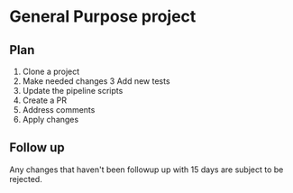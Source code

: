 # General Purpose project

## Plan
1. Clone a project
2. Make needed changes
3 Add new tests
4. Update the pipeline scripts
5. Create a PR
6. Address comments
7. Apply changes

## Follow up
Any changes that haven't been followup up with 15 days are subject to be rejected.
